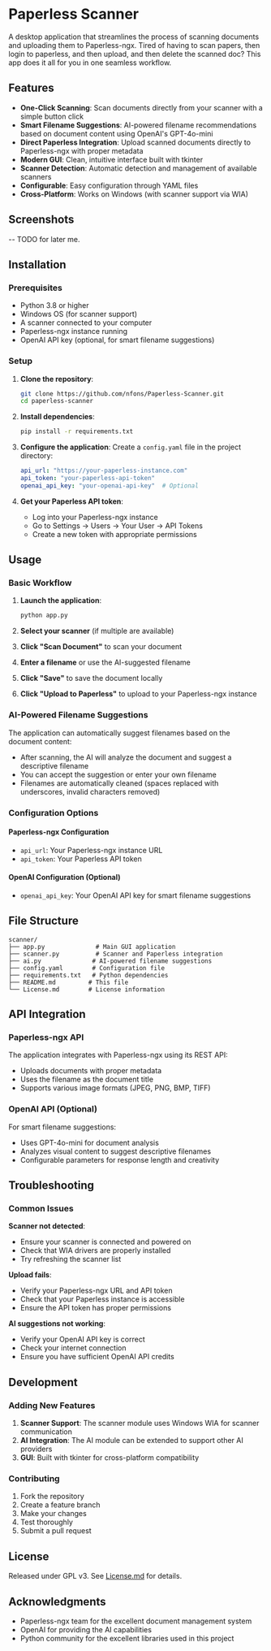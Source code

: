 # Paperless Scanner

A desktop application that streamlines the process of scanning documents and uploading them to Paperless-ngx. Tired of having to scan papers, then login to paperless, and then upload, and then delete the scanned doc? This app does it all for you in one seamless workflow.

## Features

- **One-Click Scanning**: Scan documents directly from your scanner with a simple button click
- **Smart Filename Suggestions**: AI-powered filename recommendations based on document content using OpenAI's GPT-4o-mini
- **Direct Paperless Integration**: Upload scanned documents directly to Paperless-ngx with proper metadata
- **Modern GUI**: Clean, intuitive interface built with tkinter
- **Scanner Detection**: Automatic detection and management of available scanners
- **Configurable**: Easy configuration through YAML files
- **Cross-Platform**: Works on Windows (with scanner support via WIA)

## Screenshots

 -- TODO for later me.

## Installation

### Prerequisites

- Python 3.8 or higher
- Windows OS (for scanner support)
- A scanner connected to your computer
- Paperless-ngx instance running
- OpenAI API key (optional, for smart filename suggestions)

### Setup

1. **Clone the repository**:
   ```bash
   git clone https://github.com/nfons/Paperless-Scanner.git
   cd paperless-scanner
   ```

2. **Install dependencies**:
   ```bash
   pip install -r requirements.txt
   ```

3. **Configure the application**:
   Create a `config.yaml` file in the project directory:
   ```yaml
   api_url: "https://your-paperless-instance.com"
   api_token: "your-paperless-api-token"
   openai_api_key: "your-openai-api-key"  # Optional
   ```

4. **Get your Paperless API token**:
   - Log into your Paperless-ngx instance
   - Go to Settings → Users → Your User → API Tokens
   - Create a new token with appropriate permissions

## Usage

### Basic Workflow

1. **Launch the application**:
   ```bash
   python app.py
   ```

2. **Select your scanner** (if multiple are available)

3. **Click "Scan Document"** to scan your document

4. **Enter a filename** or use the AI-suggested filename

5. **Click "Save"** to save the document locally

6. **Click "Upload to Paperless"** to upload to your Paperless-ngx instance

### AI-Powered Filename Suggestions

The application can automatically suggest filenames based on the document content:

- After scanning, the AI will analyze the document and suggest a descriptive filename
- You can accept the suggestion or enter your own filename
- Filenames are automatically cleaned (spaces replaced with underscores, invalid characters removed)

### Configuration Options

#### Paperless-ngx Configuration
- `api_url`: Your Paperless-ngx instance URL
- `api_token`: Your Paperless API token

#### OpenAI Configuration (Optional)
- `openai_api_key`: Your OpenAI API key for smart filename suggestions

## File Structure

```
scanner/
├── app.py              # Main GUI application
├── scanner.py          # Scanner and Paperless integration
├── ai.py              # AI-powered filename suggestions
├── config.yaml        # Configuration file
├── requirements.txt   # Python dependencies
├── README.md         # This file
└── License.md        # License information
```

## API Integration

### Paperless-ngx API
The application integrates with Paperless-ngx using its REST API:
- Uploads documents with proper metadata
- Uses the filename as the document title
- Supports various image formats (JPEG, PNG, BMP, TIFF)

### OpenAI API (Optional)
For smart filename suggestions:
- Uses GPT-4o-mini for document analysis
- Analyzes visual content to suggest descriptive filenames
- Configurable parameters for response length and creativity

## Troubleshooting

### Common Issues

**Scanner not detected**:
- Ensure your scanner is connected and powered on
- Check that WIA drivers are properly installed
- Try refreshing the scanner list

**Upload fails**:
- Verify your Paperless-ngx URL and API token
- Check that your Paperless instance is accessible
- Ensure the API token has proper permissions

**AI suggestions not working**:
- Verify your OpenAI API key is correct
- Check your internet connection
- Ensure you have sufficient OpenAI API credits

## Development

### Adding New Features

1. **Scanner Support**: The scanner module uses Windows WIA for scanner communication
2. **AI Integration**: The AI module can be extended to support other AI providers
3. **GUI**: Built with tkinter for cross-platform compatibility

### Contributing

1. Fork the repository
2. Create a feature branch
3. Make your changes
4. Test thoroughly
5. Submit a pull request

## License

Released under GPL v3. See [License.md](License.md) for details.

## Acknowledgments

- Paperless-ngx team for the excellent document management system
- OpenAI for providing the AI capabilities
- Python community for the excellent libraries used in this project